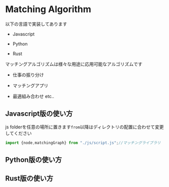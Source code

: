 # Matching Algorithm

以下の言語で実装してあります

- Javascript

- Python

- Rust

マッチングアルゴリズムは様々な用途に応用可能なアルゴリズムです

- 仕事の振り分け

- マッチングアプリ

- 最適組み合わせ
etc..

## Javascript版の使い方

js folderを任意の場所に置きます`from`以降はディレクトリの配置に合わせて変更してください

```js
import {node,matchingGraph} from "./js/script.js";//マッチングライブラリ
```

## Python版の使い方

## Rust版の使い方
